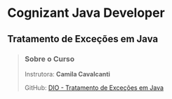 # Cognizant Java Developer


## Tratamento de Exceções em Java

> ### Sobre o Curso
> Instrutora: **Camila Cavalcanti**
> 
> GitHub: [DIO - Tratamento de Exceções em Java ](https://github.com/cami-la/exceptions-java)
